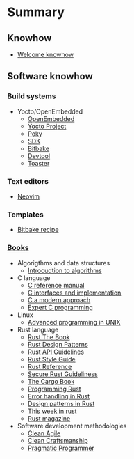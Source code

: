 # Summary

## Knowhow

- [Welcome knowhow](./README.md)

## Software knowhow

### Build systems

- Yocto/OpenEmbedded
    - [OpenEmbedded](./domains/software/build-systems/yocto-openembedded/openembedded.md)
    - [Yocto Project](./domains/software/build-systems/yocto-openembedded/yocto-project.md)
    - [Poky](./domains/software/build-systems/yocto-openembedded/poky.md)
    - [SDK](./domains/software/build-systems/yocto-openembedded/sdk.md)
    - [Bitbake](./domains/software/build-systems/yocto-openembedded/bitbake.md)
    - [Devtool](./domains/software/build-systems/yocto-openembedded/devtool.md)
    - [Toaster](./domains/software/build-systems/yocto-openembedded/toaster.md)

### Text editors

- [Neovim](./domains/software/text-editors/nvim.md)

### Templates

- [Bitbake recipe](./domains/software/templates/bitbake/recipe.md)

### [Books](./domains/software/books/README.md)

- Algorigthms and data structures
    - [Introcudtion to algorithms](./domains/software/books/algorightms-and-data-structures/introduction-to-algorithms.md)
- C language
    - [C reference manual](./domains/software/books/c-language/c-reference-manual.md)
    - [C interfaces and implementation](./domains/software/books/c-language/c-interfaces-and-implementations.md)
    - [C a modern approach](./domains/software/books/c-language/c-a-modern-approach.md)
    - [Expert C programming](./domains/software/books/c-language/expert-c-programming.md)
- Linux
    - [Advanced programming in UNIX](./domains/software/books/linux/advanced-programming-in-unix.md)
- Rust language
    - [Rust The Book](./domains/software/books/rust-lang/rust-the-book.md)
    - [Rust Design Patterns](./domains/software/books/rust-lang/rust-design-patterns.md)
    - [Rust API Guidelines](./domains/software/books/rust-lang/rust-api-guidelines.md)
    - [Rust Style Guide](./domains/software/books/rust-lang/the-rust-style-guide.md)
    - [Rust Reference](./domains/software/books/rust-lang/rust-reference.md)
    - [Secure Rust Guideliness](./domains/software/books/rust-lang/secure-rust-guidelines.md)
    - [The Cargo Book](./domains/software/books/rust-lang/the-cargo-book.md)
    - [Programming Rust](./domains/software/books/rust-lang/programming-rust.md)
    - [Error handling in Rust](./domains/software/books/rust-lang/error-handling-in-rust.md)
    - [Design patterns in Rust](./domains/software/books/rust-lang/design-patterns-in-rust.md)
    - [This week in rust](./domains/software/books/rust-lang/this-week-in-rust.md) 
    - [Rust magazine](./domains/software/books/rust-lang/rust-magazine.md)
- Software development methodologies
    - [Clean Agile](./domains/software/books/software-development-methodologies/clean-agile.md)
    - [Clean Craftsmanship](./domains/software/books/software-development-methodologies/clean-craftsmanship.md)
    - [Pragmatic Programmer](./domains/software/books/software-development-methodologies/pragmatic-programmer.md)

